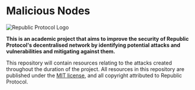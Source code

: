 # Malicious Nodes
![Republic Protocol Logo](https://republicprotocol.github.io/files/logo/128x128.png)

**This is an academic project that aims to improve the security of Republic Protocol's decentralised network by identifying potential attacks and vulnerabilities and mitigating against them.**

This repository will contain resources relating to the attacks created throughout the duration of the project. All resources in this repository are published under the [MIT license](./LICENSE), and all copyright attributed to Republic Protocol.
